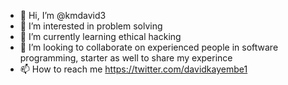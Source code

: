 - 👋 Hi, I’m @kmdavid3
- 👀 I’m interested in problem solving
- 🌱 I’m currently learning ethical hacking
- 💞️ I’m looking to collaborate on experienced people in software programming,  starter as well to share my experince
- 📫 How to reach me https://twitter.com/davidkayembe1

<!---
kmdavid3/kmdavid3 is a ✨ special ✨ repository because its `README.md` (this file) appears on your GitHub profile.
You can click the Preview link to take a look at your changes.
--->
